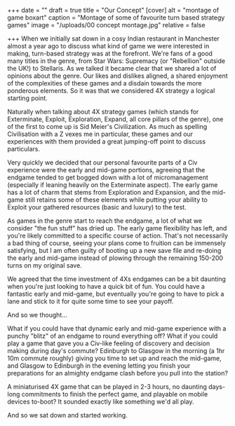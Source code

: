+++
date = ""
draft = true
title = "Our Concept"
[cover]
alt = "montage of game boxart"
caption = "Montage of some of favourite turn based strategy games"
image = "/uploads/00 concept montage.jpg"
relative = false

+++
When we initially sat down in a cosy Indian restaurant in Manchester almost a year ago to discuss what kind of game we were interested in making, turn-based strategy was at the forefront. We're fans of a good many titles in the genre, from Star Wars: Supremacy (or "Rebellion" outside the UK!) to Stellaris. As we talked it became clear that we shared a lot of opinions about the genre. Our likes and dislikes aligned, a shared enjoyment of the complexities of these games and a disdain towards the more ponderous elements. So it was that we considered 4X strategy a logical starting point.

Naturally when talking about 4X strategy games (which stands for Exterminate, Exploit, Exploration, Expand, all core pillars of the genre), one of the first to come up is Sid Meier's Civilization. As much as spelling Civilisation with a Z vexes me in particular, these games and our experiences with them provided a great jumping-off point to discuss particulars.

Very quickly we decided that our personal favourite parts of a Civ experience were the early and mid-game portions, agreeing that the endgame tended to get bogged down with a lot of micromanagement (especially if leaning heavily on the Exterminate aspect). The early game has a lot of charm that stems from Exploration and Expansion, and the mid-game still retains some of these elements while putting your ability to Exploit your gathered resources (basic and luxury) to the test.

As games in the genre start to reach the endgame, a lot of what we consider "the fun stuff" has dried up. The early game flexibility has left, and you're likely committed to a specific course of action. That's not necessarily a bad thing of course, seeing your plans come to fruition can be immensely satisfying, but I am often guilty of booting up a new save file and re-doing the early and mid-game instead of plowing through the remaining 150-200 turns on my original save.

We agreed that the time investment of 4Xs endgames can be a bit daunting when you're just looking to have a quick bit of fun. You could have a fantastic early and mid-game, but eventually you're going to have to pick a lane and stick to it for quite some time to see your payoff.

And so we thought...

What if you could have that dynamic early and mid-game experience with a punchy "blitz" of an endgame to round everything off? What if you could play a game that gave you a Civ-like feeling of discovery and decision making during  day's commute? Edinburgh to Glasgow in the morning (a 1hr 10m commute roughly) giving you time to set up and reach the mid-game, and Glasgow to Edinburgh in the evening letting you finish your preparations for an almighty endgame clash before you pull into the station?

A miniaturised 4X game that can be played in 2-3 hours, no daunting days-long commitments to finish the perfect game, and playable on mobile devices to-boot? It sounded exactly like something we'd all play.

And so we sat down and started working.